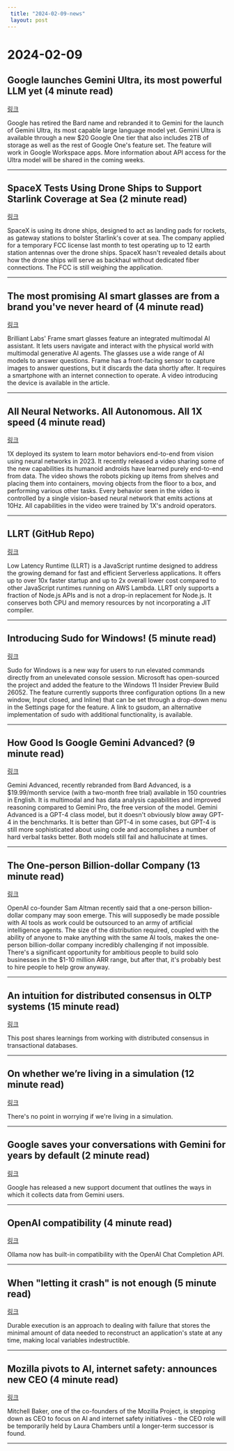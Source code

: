 ```yaml
---
 title: "2024-02-09-news"
 layout: post
---
```

<h1>2024-02-09</h1><h2>Google launches Gemini Ultra, its most powerful LLM yet (4 minute read)</h2><p><a href="https://techcrunch.com/2024/02/08/google-goes-all-in-on-gemini-and-launches-20-paid-tier-for-gemini-ultra/?utm_source=tldrnewsletter">링크</a>  </p><p>Google has retired the Bard name and rebranded it to Gemini for the launch of Gemini Ultra, its most capable large language model yet. Gemini Ultra is available through a new $20 Google One tier that also includes 2TB of storage as well as the rest of Google One's feature set. The feature will work in Google Workspace apps. More information about API access for the Ultra model will be shared in the coming weeks. </p><hr /><h2>SpaceX Tests Using Drone Ships to Support Starlink Coverage at Sea (2 minute read)</h2><p><a href="https://www.pcmag.com/news/spacex-tests-using-drone-ships-to-support-starlink-coverage-at-sea?utm_source=tldrnewsletter">링크</a>  </p><p>SpaceX is using its drone ships, designed to act as landing pads for rockets, as gateway stations to bolster Starlink's cover at sea. The company applied for a temporary FCC license last month to test operating up to 12 earth station antennas over the drone ships. SpaceX hasn't revealed details about how the drone ships will serve as backhaul without dedicated fiber connections. The FCC is still weighing the application. </p><hr /><h2>The most promising AI smart glasses are from a brand you've never heard of (4 minute read)</h2><p><a href="https://www.zdnet.com/article/the-most-promising-ai-smart-glasses-are-from-a-brand-youve-never-heard-of/?utm_source=tldrnewsletter">링크</a>  </p><p>Brilliant Labs' Frame smart glasses feature an integrated multimodal AI assistant. It lets users navigate and interact with the physical world with multimodal generative AI agents. The glasses use a wide range of AI models to answer questions. Frame has a front-facing sensor to capture images to answer questions, but it discards the data shortly after. It requires a smartphone with an internet connection to operate. A video introducing the device is available in the article. </p><hr /><h2>All Neural Networks. All Autonomous. All 1X speed (4 minute read)</h2><p><a href="https://www.1x.tech/discover/all-neural-networks-all-autonomous-all-1x-speed?utm_source=tldrnewsletter">링크</a>  </p><p>1X deployed its system to learn motor behaviors end-to-end from vision using neural networks in 2023. It recently released a video sharing some of the new capabilities its humanoid androids have learned purely end-to-end from data. The video shows the robots picking up items from shelves and placing them into containers, moving objects from the floor to a box, and performing various other tasks. Every behavior seen in the video is controlled by a single vision-based neural network that emits actions at 10Hz. All capabilities in the video were trained by 1X's android operators. </p><hr /><h2>LLRT (GitHub Repo)</h2><p><a href="https://github.com/awslabs/llrt?utm_source=tldrnewsletter">링크</a>  </p><p>Low Latency Runtime (LLRT) is a JavaScript runtime designed to address the growing demand for fast and efficient Serverless applications. It offers up to over 10x faster startup and up to 2x overall lower cost compared to other JavaScript runtimes running on AWS Lambda. LLRT only supports a fraction of Node.js APIs and is not a drop-in replacement for Node.js. It conserves both CPU and memory resources by not incorporating a JIT compiler. </p><hr /><h2>Introducing Sudo for Windows! (5 minute read)</h2><p><a href="https://devblogs.microsoft.com/commandline/introducing-sudo-for-windows/?utm_source=tldrnewsletter">링크</a>  </p><p>Sudo for Windows is a new way for users to run elevated commands directly from an unelevated console session. Microsoft has open-sourced the project and added the feature to the Windows 11 Insider Preview Build 26052. The feature currently supports three configuration options (In a new window, Input closed, and Inline) that can be set through a drop-down menu in the Settings page for the feature. A link to gsudom, an alternative implementation of sudo with additional functionality, is available. </p><hr /><h2>How Good Is Google Gemini Advanced? (9 minute read)</h2><p><a href="https://thealgorithmicbridge.substack.com/p/how-good-is-google-gemini-advanced?utm_source=post-email-title&amp;publication_id=883883&amp;post_id=141499417&amp;utm_campaign=email-post-title&amp;isFreemail=true&amp;r=17m06t&amp;utm_medium=email">링크</a>  </p><p>Gemini Advanced, recently rebranded from Bard Advanced, is a $19.99/month service (with a two-month free trial) available in 150 countries in English. It is multimodal and has data analysis capabilities and improved reasoning compared to Gemini Pro, the free version of the model. Gemini Advanced is a GPT-4 class model, but it doesn't obviously blow away GPT-4 in the benchmarks. It is better than GPT-4 in some cases, but GPT-4 is still more sophisticated about using code and accomplishes a number of hard verbal tasks better. Both models still fail and hallucinate at times. </p><hr /><h2>The One-person Billion-dollar Company (13 minute read)</h2><p><a href="https://every.to/napkin-math/the-one-person-billion-dollar-company?utm_source=tldrnewsletter">링크</a>  </p><p>OpenAI co-founder Sam Altman recently said that a one-person billion-dollar company may soon emerge. This will supposedly be made possible with AI tools as work could be outsourced to an army of artificial intelligence agents. The size of the distribution required, coupled with the ability of anyone to make anything with the same AI tools, makes the one-person billion-dollar company incredibly challenging if not impossible. There's a significant opportunity for ambitious people to build solo businesses in the $1-10 million ARR range, but after that, it's probably best to hire people to help grow anyway. </p><hr /><h2>An intuition for distributed consensus in OLTP systems (15 minute read)</h2><p><a href="https://notes.eatonphil.com/2024-02-08-an-intuition-for-distributed-consensus-in-oltp-systems.html?utm_source=tldrnewsletter">링크</a>  </p><p>This post shares learnings from working with distributed consensus in transactional databases. </p><hr /><h2>On whether we’re living in a simulation (12 minute read)</h2><p><a href="https://scottaaronson.blog/?p=7774&amp;utm_source=tldrnewsletter">링크</a>  </p><p>There's no point in worrying if we're living in a simulation. </p><hr /><h2>Google saves your conversations with Gemini for years by default (2 minute read)</h2><p><a href="https://techcrunch.com/2024/02/08/google-saves-your-conversations-with-gemini-for-years-by-default/?utm_source=tldrnewsletter">링크</a>  </p><p>Google has released a new support document that outlines the ways in which it collects data from Gemini users. </p><hr /><h2>OpenAI compatibility (4 minute read)</h2><p><a href="https://ollama.ai/blog/openai-compatibility?utm_source=tldrnewsletter">링크</a>  </p><p>Ollama now has built-in compatibility with the OpenAI Chat Completion API. </p><hr /><h2>When "letting it crash" is not enough (5 minute read)</h2><p><a href="https://flawless.dev/essays/when-letting-it-crash-is-not-enough/?utm_source=tldrnewsletter">링크</a>  </p><p>Durable execution is an approach to dealing with failure that stores the minimal amount of data needed to reconstruct an application's state at any time, making local variables indestructible. </p><hr /><h2>Mozilla pivots to AI, internet safety: announces new CEO (4 minute read)</h2><p><a href="https://www.tekedia.com/mozilla-pivots-to-ai-internet-safety-announces-new-ceo/?utm_source=tldrnewsletter">링크</a>  </p><p>Mitchell Baker, one of the co-founders of the Mozilla Project, is stepping down as CEO to focus on AI and internet safety initiatives - the CEO role will be temporarily held by Laura Chambers until a longer-term successor is found. </p><hr />